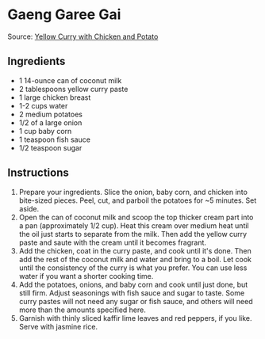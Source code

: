 # Gaeng Garee Gai #

Source: [Yellow Curry with Chicken and Potato](http://www.rachelcooksthai.com/yellow-curry-with-chicken-and-potato/)

## Ingredients ##
* 1 14-ounce can of coconut milk
* 2 tablespoons yellow curry paste
* 1 large chicken breast
* 1-2 cups water
* 2 medium potatoes
* 1/2 of a large onion
* 1 cup baby corn
* 1 teaspoon fish sauce
* 1/2 teaspoon sugar

## Instructions ##
1. Prepare your ingredients. Slice the onion, baby corn, and chicken into bite-sized pieces. Peel, cut, and parboil the potatoes for ~5 minutes. Set aside.
1. Open the can of coconut milk and scoop the top thicker cream part into a pan (approximately 1/2 cup). Heat this cream over medium heat until the oil just starts to separate from the milk. Then add the yellow curry paste and saute with the cream until it becomes fragrant.
1. Add the chicken, coat in the curry paste, and cook until it's done. Then add the rest of the coconut milk and water and bring to a boil. Let cook until the consistency of the curry is what you prefer. You can use less water if you want a shorter cooking time.
1. Add the potatoes, onions, and baby corn and cook until just done, but still firm. Adjust seasonings with fish sauce and sugar to taste. Some curry pastes will not need any sugar or fish sauce, and others will need more than the amounts specified here.
1. Garnish with thinly sliced kaffir lime leaves and red peppers, if you like. Serve with jasmine rice.

